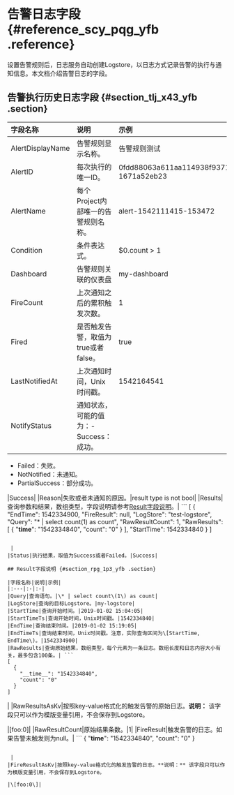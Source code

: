 # 告警日志字段 {#reference_scy_pqg_yfb .reference}

设置告警规则后，日志服务自动创建Logstore，以日志方式记录告警的执行与通知信息。本文档介绍告警日志的字段。

## 告警执行历史日志字段 {#section_tlj_x43_yfb .section}

|字段名称|说明|示例|
|:---|:-|:-|
|AlertDisplayName|告警规则显示名称。|告警规则测试|
|AlertID|每次执行的唯一ID。|0fdd88063a611aa114938f9371daeeb6-1671a52eb23|
|AlertName|每个Project内部唯一的告警规则名称。|alert-1542111415-153472|
|Condition|条件表达式。|$0.count \> 1|
|Dashboard|告警规则关联的仪表盘|my-dashboard|
|FireCount|上次通知之后的累积触发次数。|1|
|Fired|是否触发告警，取值为true或者false。|true|
|LastNotifiedAt|上次通知时间，Unix时间戳。|1542164541|
|NotifyStatus|通知状态，可能的值为：-   Success：成功。
-   Failed：失败。
-   NotNotified：未通知。
-   PartialSuccess：部分成功。

|Success|
|Reason|失败或者未通知的原因。|result type is not bool|
|Results|查询参数和结果，数组类型，字段说明请参考[Result字段说明]()。| ```
[
  {
    "EndTime": 1542334900,
    "FireResult": null,
    "LogStore": "test-logstore",
    "Query": "* | select count(1) as count",
    "RawResultCount": 1,
    "RawResults": [
      {
        "__time__": "1542334840",
        "count": "0"
      }
    ],
    "StartTime": 1542334840
  }
]
```

 |
|Status|执行结果，取值为Success或者Failed。|Success|

## Result字段说明 {#section_rpg_1p3_yfb .section}

|字段名称|说明|示例|
|:---|:-|:-|
|Query|查询语句。|\* | select count\(1\) as count|
|LogStore|查询的目标Logstore。|my-logstore|
|StartTime|查询开始时间。|2019-01-02 15:04:05|
|StartTimeTs|查询开始时间，Unix时间戳。|1542334840|
|EndTime|查询结束时间。|2019-01-02 15:19:05|
|EndTimeTs|查询结束时间，Unix时间戳。注意，实际查询区间为\[StartTime, EndTime\)。|1542334900|
|RawResults|查询原始结果，数组类型，每个元素为一条日志。数组长度和日志内容大小有关，最多包含100条。| ```
[
  {
    "__time__": "1542334840",
    "count": "0"
  }
]
```

 |
|RawResultsAsKv|按照key-value格式化的触发告警的原始日志。**说明：** 该字段只可以作为模版变量引用，不会保存到Logstore。

|\[foo:0\]|
|RawResultCount|原始结果条数。|1|
|FireResult|触发告警的日志。如果告警未触发则为null。| ```
{
  "__time__": "1542334840",
  "count": "0"
}
```

 |
|FireResultAsKv|按照key-value格式化的触发告警的日志。**说明：** 该字段只可以作为模版变量引用，不会保存到Logstore。

|\[foo:0\]|

